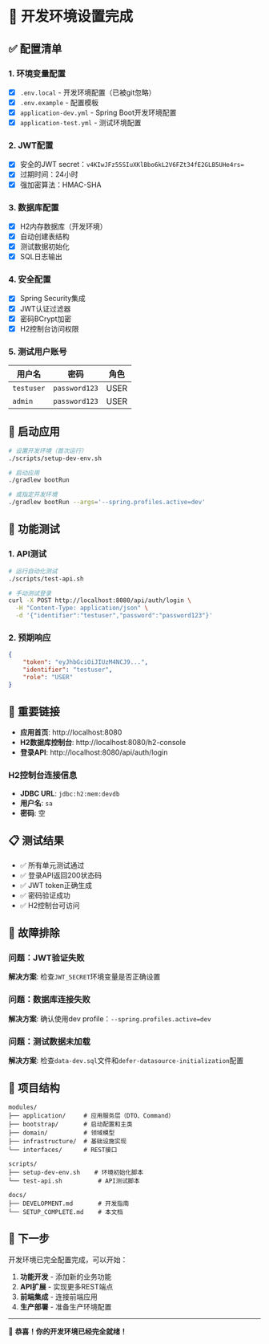 # 🎉 开发环境设置完成

## ✅ 配置清单

### 1. 环境变量配置
- [x] `.env.local` - 开发环境配置（已被git忽略）
- [x] `.env.example` - 配置模板
- [x] `application-dev.yml` - Spring Boot开发环境配置
- [x] `application-test.yml` - 测试环境配置

### 2. JWT配置
- [x] 安全的JWT secret：`v4KIwJFz55SIuXKlBbo6kL2V6FZt34fE2GLB5UHe4rs=`
- [x] 过期时间：24小时
- [x] 强加密算法：HMAC-SHA

### 3. 数据库配置
- [x] H2内存数据库（开发环境）
- [x] 自动创建表结构
- [x] 测试数据初始化
- [x] SQL日志输出

### 4. 安全配置
- [x] Spring Security集成
- [x] JWT认证过滤器
- [x] 密码BCrypt加密
- [x] H2控制台访问权限

### 5. 测试用户账号
| 用户名 | 密码 | 角色 |
|--------|------|------|
| `testuser` | `password123` | USER |
| `admin` | `password123` | USER |

## 🚀 启动应用

```bash
# 设置开发环境（首次运行）
./scripts/setup-dev-env.sh

# 启动应用
./gradlew bootRun

# 或指定开发环境
./gradlew bootRun --args='--spring.profiles.active=dev'
```

## 🧪 功能测试

### 1. API测试
```bash
# 运行自动化测试
./scripts/test-api.sh

# 手动测试登录
curl -X POST http://localhost:8080/api/auth/login \
  -H "Content-Type: application/json" \
  -d '{"identifier":"testuser","password":"password123"}'
```

### 2. 预期响应
```json
{
    "token": "eyJhbGciOiJIUzM4NCJ9...",
    "identifier": "testuser",
    "role": "USER"
}
```

## 🔗 重要链接

- **应用首页**: http://localhost:8080
- **H2数据库控制台**: http://localhost:8080/h2-console
- **登录API**: http://localhost:8080/api/auth/login

### H2控制台连接信息
- **JDBC URL**: `jdbc:h2:mem:devdb`
- **用户名**: `sa`
- **密码**: 空

## 📋 测试结果

- ✅ 所有单元测试通过
- ✅ 登录API返回200状态码
- ✅ JWT token正确生成
- ✅ 密码验证成功
- ✅ H2控制台可访问

## 🔧 故障排除

### 问题：JWT验证失败
**解决方案**: 检查`JWT_SECRET`环境变量是否正确设置

### 问题：数据库连接失败
**解决方案**: 确认使用dev profile：`--spring.profiles.active=dev`

### 问题：测试数据未加载
**解决方案**: 检查`data-dev.sql`文件和`defer-datasource-initialization`配置

## 📁 项目结构

```
modules/
├── application/     # 应用服务层（DTO、Command）
├── bootstrap/       # 启动配置和主类
├── domain/          # 领域模型
├── infrastructure/  # 基础设施实现
└── interfaces/      # REST接口

scripts/
├── setup-dev-env.sh    # 环境初始化脚本
└── test-api.sh          # API测试脚本

docs/
├── DEVELOPMENT.md       # 开发指南
└── SETUP_COMPLETE.md    # 本文档
```

## 🎯 下一步

开发环境已完全配置完成，可以开始：

1. **功能开发** - 添加新的业务功能
2. **API扩展** - 实现更多REST端点
3. **前端集成** - 连接前端应用
4. **生产部署** - 准备生产环境配置

---

🎉 **恭喜！你的开发环境已经完全就绪！** 